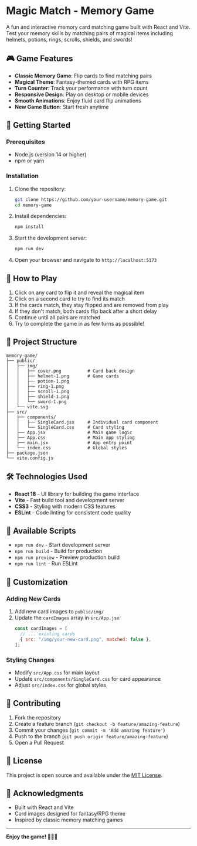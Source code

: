 # Magic Match - Memory Game

A fun and interactive memory card matching game built with React and Vite. Test your memory skills by matching pairs of magical items including helmets, potions, rings, scrolls, shields, and swords!

## 🎮 Game Features

- **Classic Memory Game**: Flip cards to find matching pairs
- **Magical Theme**: Fantasy-themed cards with RPG items
- **Turn Counter**: Track your performance with turn count
- **Responsive Design**: Play on desktop or mobile devices
- **Smooth Animations**: Enjoy fluid card flip animations
- **New Game Button**: Start fresh anytime

## 🚀 Getting Started

### Prerequisites

- Node.js (version 14 or higher)
- npm or yarn

### Installation

1. Clone the repository:
   ```bash
   git clone https://github.com/your-username/memory-game.git
   cd memory-game
   ```

2. Install dependencies:
   ```bash
   npm install
   ```

3. Start the development server:
   ```bash
   npm run dev
   ```

4. Open your browser and navigate to `http://localhost:5173`

## 🎯 How to Play

1. Click on any card to flip it and reveal the magical item
2. Click on a second card to try to find its match
3. If the cards match, they stay flipped and are removed from play
4. If they don't match, both cards flip back after a short delay
5. Continue until all pairs are matched
6. Try to complete the game in as few turns as possible!

## 📁 Project Structure

```
memory-game/
├── public/
│   ├── img/
│   │   ├── cover.png          # Card back design
│   │   ├── helmet-1.png       # Game cards
│   │   ├── potion-1.png
│   │   ├── ring-1.png
│   │   ├── scroll-1.png
│   │   ├── shield-1.png
│   │   └── sword-1.png
│   └── vite.svg
├── src/
│   ├── components/
│   │   ├── SingleCard.jsx     # Individual card component
│   │   └── SingleCard.css     # Card styling
│   ├── App.jsx                # Main game logic
│   ├── App.css                # Main app styling
│   ├── main.jsx               # App entry point
│   └── index.css              # Global styles
├── package.json
└── vite.config.js
```

## 🛠️ Technologies Used

- **React 18** - UI library for building the game interface
- **Vite** - Fast build tool and development server
- **CSS3** - Styling with modern CSS features
- **ESLint** - Code linting for consistent code quality

## 📜 Available Scripts

- `npm run dev` - Start development server
- `npm run build` - Build for production
- `npm run preview` - Preview production build
- `npm run lint` - Run ESLint

## 🎨 Customization

### Adding New Cards

1. Add new card images to `public/img/`
2. Update the `cardImages` array in `src/App.jsx`:
   ```javascript
   const cardImages = [
     // ... existing cards
     { src: "/img/your-new-card.png", matched: false },
   ];
   ```

### Styling Changes

- Modify `src/App.css` for main layout
- Update `src/components/SingleCard.css` for card appearance
- Adjust `src/index.css` for global styles

## 🤝 Contributing

1. Fork the repository
2. Create a feature branch (`git checkout -b feature/amazing-feature`)
3. Commit your changes (`git commit -m 'Add amazing feature'`)
4. Push to the branch (`git push origin feature/amazing-feature`)
5. Open a Pull Request

## 📄 License

This project is open source and available under the [MIT License](LICENSE).

## 🙏 Acknowledgments

- Built with React and Vite
- Card images designed for fantasy/RPG theme
- Inspired by classic memory matching games

---

**Enjoy the game! 🧙‍♂️✨**
